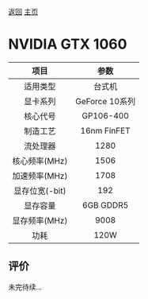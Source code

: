[返回](../../)  [主页](https://github.com/93Alliance/diy-pc/)
# NVIDIA GTX 1060

| 项目 | 参数 |
| :------: | :------: |
|适用类型 | 台式机|
|显卡系列| GeForce 10系列|
|核心代号| GP106-400 |
|制造工艺| 16nm FinFET |
|流处理器| 1280 |
|核心频率(MHz)| 1506 |
|加速频率(MHz)|1708 |
|显存位宽(-bit)| 192 |
|显存容量| 6GB GDDR5 |
|显存频率(MHz)| 9008 |
|功耗|120W |

## 评价

 未完待续...
